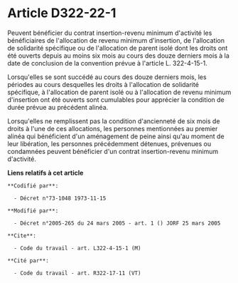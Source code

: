 # Article D322-22-1

Peuvent bénéficier du contrat insertion-revenu minimum d'activité les bénéficiaires de l'allocation de revenu minimum
d'insertion, de l'allocation de solidarité spécifique ou de l'allocation de parent isolé dont les droits ont été ouverts
depuis au moins six mois au cours des douze derniers mois à la date de conclusion de la convention prévue à l'article L.
322-4-15-1.

Lorsqu'elles se sont succédé au cours des douze derniers mois, les périodes au cours desquelles les droits à l'allocation de
solidarité spécifique, à l'allocation de parent isolé ou à l'allocation de revenu minimum d'insertion ont été ouverts sont
cumulables pour apprécier la condition de durée prévue au précédent alinéa.

Lorsqu'elles ne remplissent pas la condition d'ancienneté de six mois de droits à l'une de ces allocations, les personnes
mentionnées au premier alinéa qui bénéficient d'un aménagement de peine ainsi qu'au moment de leur libération, les personnes
précédemment détenues, prévenues ou condamnées peuvent bénéficier d'un contrat insertion-revenu minimum d'activité.

**Liens relatifs à cet article**

	**Codifié par**:

	  - Décret n°73-1048 1973-11-15

	**Modifié par**:

	  - Décret n°2005-265 du 24 mars 2005 - art. 1 () JORF 25 mars 2005

	**Cite**:

	  - Code du travail - art. L322-4-15-1 (M)

	**Cité par**:

	  - Code du travail - art. R322-17-11 (VT)
